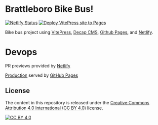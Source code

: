 # Brattleboro Bike Bus!

[![Netlify Status](https://api.netlify.com/api/v1/badges/25ee22d5-2ce1-449c-b229-1923e9950199/deploy-status)](https://app.netlify.com/projects/brattbikebus/deploys)
[![Deploy VitePress site to Pages](https://github.com/brattbikebus/brattbikebus/actions/workflows/deploy_site.yml/badge.svg)](https://github.com/brattbikebus/brattbikebus/actions/workflows/deploy_site.yml)

Bike bus project using [VitePress](https://vitepress.vuejs.org/), [Decap CMS](https://decapcms.org/), [Github Pages](https://docs.github.com/en/pages), and [Netlify](https://www.netlify.com/).

# Devops

PR previews provided by [Netlify](https://app.netlify.com/projects/brattbikebus/configuration/deploys#continuous-deployment)

[Production](https://bike.brattleboro.town/) served by [GitHub Pages](https://github.com/brattbikebus/info/settings/pages)


## License

The content in this repository is released under the [Creative Commons Attribution 4.0 International (CC BY 4.0)](http://creativecommons.org/licenses/by/4.0/) license. 

[![CC BY 4.0](https://i.creativecommons.org/l/by/4.0/88x31.png)](http://creativecommons.org/licenses/by/4.0/)
